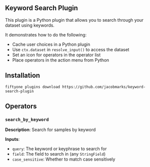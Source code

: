## Keyword Search Plugin

This plugin is a Python plugin that allows you to search through your dataset
using keywords.

It demonstrates how to do the following:

- Cache user choices in a Python plugin
- Use `ctx.dataset` in `resolve_input()` to access the dataset
- Set an icon for operators in the operator list
- Place operators in the action menu from Python

## Installation

```shell
fiftyone plugins download https://github.com/jacobmarks/keyword-search-plugin
```

## Operators

### `search_by_keyword`

**Description**: Search for samples by keyword

**Inputs**:

- `query`: The keyword or keyphrase to search for
- `field`: The field to search in (any `StringField`)
- `case_sensitive`: Whether to match case sensitively
